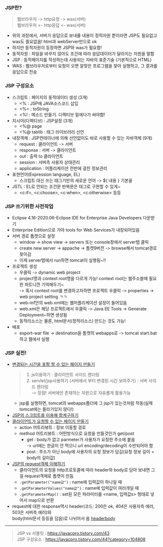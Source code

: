 ### JSP란?
> 웹브라우저 -> http요청 -> was(서버)  
> 웹브라우저 <- http응답 <- was(서버)  
- 위의 과정에서, 서버가 응답으로 보내줄 내용이 정적자원 뿐이라면 JSP도 필요없고 was도 필요없음! html과 webServer만으로 ok
- 하지만 동적자원이 등장하면 JSP와 was가 필요함!
- 동적자원 : 파일을 바꾸지 않아도 조건에 따라 응답데이터가 달라지는 자원을 말함
- JSP : 동적페이지를 작성하는데 사용되는 자바의 표준기술 (기본적으로 HTML)
- WAS : 웹브라우저로부터 요청이 오면 알맞은 프로그램을 찾아 실행하고, 그 결과를 응답으로 전송

### JSP 구성요소
- 스크립트 : 페이지의 동적데이터 생성 (3개)
  - <% : JSP에 JAVA소스코드 삽입
  - <%= : toString
  - <%! : 메소드 만들기. 디렉티브 밑에다가 써야함!
- 지시어(디렉티브) : JSP설정 (3개)
  - <%@ page 
  - <%@ tablib : 태그 라이브러리 선언
- 내장객체 : JSP컨테이너에 의해 선언없이도 바로 사용할 수 있는 자바객체 (9개)
  - request : 클라이언트 -> 서버
  - response : 서버 -> 클라이언트
  - out : 출력 to 클라이언트
  - session : 서버측 사용자 상태관리
  - application : 어플리케이션 전반에 걸친 정보관리
- 표현언어(Expression language, EL)
  - 스크립트 대신 쓰는 태그기반의 새로운 언어 -> ${ 내용 } 기본꼴
- JSTL : EL로 안되는 조건문 반복문은 태그로 구현할 수 있게~
  - <c:if>, <c:choose>, <c:when>, <c:otherwise> 등등

### JSP 쓰기위한 사전작업
- Eclipse 4.16-2020.06-Eclipse IDE for Enterprise Java Developers 다운받기
- Enterprise Edition으로 가야 tools for Web Services가 내장되어있음
- 서버 경로 톱캣으로 설정
  - window -> show view -> servers 또는 console창에서 server탭 클릭
  - create new server -> appache -> 톰캣9버전 -> browse해서 tomcat경로 찾아감
  - 이제 server탭에서 run하면 tomcat이 실행됨~!!
- 프로젝트 생성
  - 우클릭 -> dynamic web project
  - project명과 context root명을 다르게 가능! context root는 웹주소쓸때 필요한 파트니깐 기억해두기~  
  -> 혹시 context root를 변경하고자하면 프로젝트 우클릭 -> properties -> web project setting ㄱㄱ  
  - web-inf안의 web.xml에는 웹어플리케이션 설정이 들어있음
  - web.xml은 해당 프로젝트에서 우클릭 -> Java EE Tools -> Generate Deployment~하면 생성됨
  - 동적리소스는 물론, html문서(정적리소스) 만드는 것도 가능!
- 배포
  - export-war file -> destination을 톰캣의 webapps로 -> tomcat start.bat하고 웹에서 실행
  
### JSP 실전!
  - [변경되는 시간을 포함 할 수 있는 페이지 만들기](../220805/time.jsp)
    > 1. js이용하기 : 클라이언트 사이드 렌더링  
	> 2. servlet/jsp사용하기 (서버에서 부터 변경된 시간 보여주기) : 서버 사이드 렌더링  
	>   -> 장점! 서버에만 존재하는 자원으로 자유롭게 활용가능  
    - jsp를 실행하면, tomcat의 webapps폴더에 그 jsp가 있는것처럼 작동(실제 tomcat에는 올라가있지 않다!)
  - [JSP의 스크립트를 이용해 합계구하기](../220805/sum.jsp)
  - [클라이언트가 요청할 수 있는 페이지 만들기](../220805/form.jsp)
    - action 어트리뷰트 : 정보 이동할 경로
	- method 어트리뷰트 : 어떤방식으로 요청을 만들것인가 get/post
	  - get : body가 없고 parmeter가 사용자가 요청한 주소에 붙음  
		-> url에는 한글이 안 먹으니 url encoding/decoding이 수반되어야 함
	  - post : 주소가 아닌 body에 사용자의 요청 정보가 담김(요청 정보 길이 = body의 길이값)
  - [JSP의 request객체 이해하기](../220805/requestInfo.jsp)
    - 클라이언트의 요청을 http프로토콜에 따라 header와 body로 담아 보내면 그걸 request객체로 톰캣이 만듬
	- `.getParameter("name값")` : name에 입력값이 하나일 때
	- `.getParameterValues("name값")` : name에 입력값이 여러개일 때
	- `.getParameterMap()` : set된 모든 파라미터를 <name, 입력값s> 형태로 넣어서 map으로 반환
  - request에 대한 response역시 header(코드: 200은 ok, 404은 사용자측 에러, 503은 서버측 에러)와  
	body(html문서 등등을 담음)로 나뉘어서 옴
	[headerbody](./img/headerbody.jpg)
----
> JSP vs 서블릿 : https://javacpro.tistory.com/43  
> JSP 구성요소 : https://javacpro.tistory.com/44?category=104808  